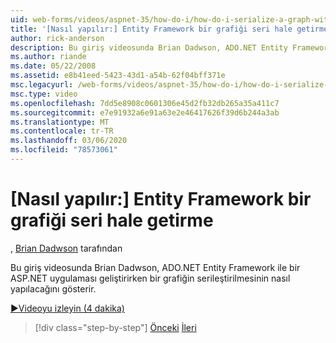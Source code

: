 ```yaml
---
uid: web-forms/videos/aspnet-35/how-do-i/how-do-i-serialize-a-graph-with-the-entity-framework
title: '[Nasıl yapılır:] Entity Framework bir grafiği seri hale getirme | Microsoft Docs'
author: rick-anderson
description: Bu giriş videosunda Brian Dadwson, ADO.NET Entity Framework ile bir ASP.NET uygulaması geliştirirken bir grafiğin serileştirilmesinin nasıl yapılacağını gösterir.
ms.author: riande
ms.date: 05/22/2008
ms.assetid: e8b41eed-5423-43d1-a54b-62f04bff371e
msc.legacyurl: /web-forms/videos/aspnet-35/how-do-i/how-do-i-serialize-a-graph-with-the-entity-framework
msc.type: video
ms.openlocfilehash: 7dd5e8908c0601306e45d2fb32db265a35a411c7
ms.sourcegitcommit: e7e91932a6e91a63e2e46417626f39d6b244a3ab
ms.translationtype: MT
ms.contentlocale: tr-TR
ms.lasthandoff: 03/06/2020
ms.locfileid: "78573061"
---
```

# <a name="how-do-i-serialize-a-graph-with-the-entity-framework"></a>[Nasıl yapılır:] Entity Framework bir grafiği seri hale getirme

, [Brian Dadwson](https://twitter.com/briandawson) tarafından

Bu giriş videosunda Brian Dadwson, ADO.NET Entity Framework ile bir ASP.NET uygulaması geliştirirken bir grafiğin serileştirilmesinin nasıl yapılacağını gösterir.

[&#9654;Videoyu izleyin (4 dakika)](https://channel9.msdn.com/Blogs/ASP-NET-Site-Videos/how-do-i-serialize-a-graph-with-the-entity-framework)

> [!div class="step-by-step"]
> [Önceki](how-do-i-use-the-new-entity-data-source.md)
> [İleri](how-do-i-use-msbuild-to-automate-the-aspnet-compiler-and-merge-utilities.md)
